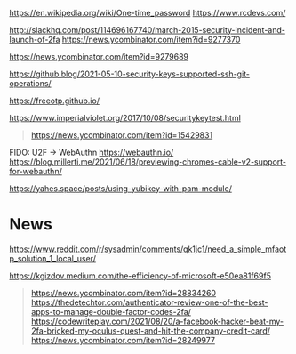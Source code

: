 https://en.wikipedia.org/wiki/One-time_password
https://www.rcdevs.com/

http://slackhq.com/post/114696167740/march-2015-security-incident-and-launch-of-2fa
https://news.ycombinator.com/item?id=9277370

https://news.ycombinator.com/item?id=9279689

https://github.blog/2021-05-10-security-keys-supported-ssh-git-operations/

https://freeotp.github.io/

https://www.imperialviolet.org/2017/10/08/securitykeytest.html
> https://news.ycombinator.com/item?id=15429831


FIDO: U2F -> WebAuthn https://webauthn.io/
https://blog.millerti.me/2021/06/18/previewing-chromes-cable-v2-support-for-webauthn/

https://yahes.space/posts/using-yubikey-with-pam-module/

# News
https://www.reddit.com/r/sysadmin/comments/qk1jc1/need_a_simple_mfaotp_solution_1_local_user/

https://kgizdov.medium.com/the-efficiency-of-microsoft-e50ea81f69f5
> https://news.ycombinator.com/item?id=28834260
https://thedetechtor.com/authenticator-review-one-of-the-best-apps-to-manage-double-factor-codes-2fa/
https://codewriteplay.com/2021/08/20/a-facebook-hacker-beat-my-2fa-bricked-my-oculus-quest-and-hit-the-company-credit-card/
> https://news.ycombinator.com/item?id=28249977